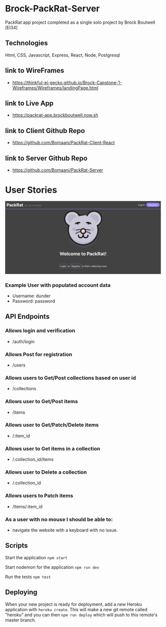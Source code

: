 # Brock-PackRat-Server

PackRat app project completed as a single solo project by Brock Boutwell [EI34]

## Technologies

Html, CSS, Javascript, Express, React, Node, Postgresql

## link to WireFrames 
* https://thinkful-ei-gecko.github.io/Brock-Capstone-1-Wireframes/Wireframes/landingPage.html

## link to Live App 
* https://packrat-app.brockboutwell.now.sh

## link to Client Github Repo 
* https://github.com/Bomaani/PackRat-Client-React

## link to Server Github Repo 
* https://github.com/Bomaani/PackRat-Server

# User Stories

![Packrat Landing Page](/images/screenshot1.png "PackRat")

### Example User with populated account data

* Username: dunder
* Password: password

## API Endpoints

### Allows login and verification
* /auth/login

### Allows Post for registration
* /users

### Allows users to Get/Post collections based on user id
* /collections

### Allows user to Get/Post items
* /items

### Allows user to Get/Patch/Delete items
* /:item_id

### Allows user to Get items in a collection
* /:collection_id/items

### Allows user to Delete a collection
* /:collection_id

### Allows users to Patch items
* /items/:item_id
  
### As a user with no mouse I should be able to:
*  navigate the website with a keyboard with no issue.

## Scripts

Start the application `npm start`

Start nodemon for the application `npm run dev`

Run the tests `npm test`

## Deploying

When your new project is ready for deployment, add a new Heroku application with `heroku create`. This will make a new git remote called "heroku" and you can then `npm run deploy` which will push to this remote's master branch.
